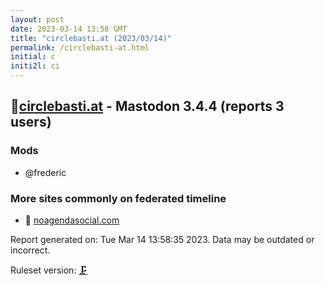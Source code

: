 ```yaml
---
layout: post
date: 2023-03-14 13:58 GMT
title: "circlebasti.at (2023/03/14)"
permalink: /circlebasti-at.html
initial: c
initi2l: ci
---
```


## 🐘[circlebasti.at](https://circlebasti.at) - Mastodon 3.4.4 (reports 3 users)

### Mods
 * @frederic

### More sites commonly on federated timeline

* 💉 [noagendasocial.com](/noagendasocial-com.html)

Report generated on: Tue Mar 14 13:58:35 2023. Data may be outdated or incorrect.

Ruleset version: [🗜](/version-clamp)
